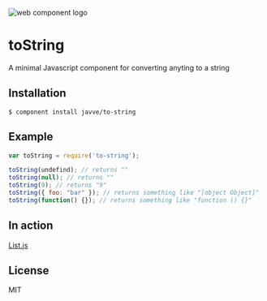 ![web component logo](http://i49.tinypic.com/e7nj9v.png)

# toString

A minimal Javascript component for converting anyting to a string

## Installation

    $ component install javve/to-string

## Example

```js
var toString = require('to-string');

toString(undefind); // returns ""
toString(null); // returns ""
toString(9); // returns "9"
toString({ foo: "bar" }); // returns something like "[object Object]"
toString(function() {}); // returns something like "function () {}"
```

## In action

[List.js](http://listjs.com)

## License

MIT
